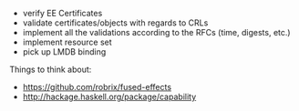 
- verify EE Certificates
- validate certificates/objects with regards to CRLs
- implement all the validations according to the RFCs (time, digests, etc.)
- implement resource set
- pick up LMDB binding


Things to think about:

- https://github.com/robrix/fused-effects
- http://hackage.haskell.org/package/capability


